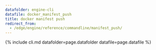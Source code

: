 ```yaml
---
datafolder: engine-cli
datafile: docker_manifest_push
title: docker manifest push
redirect_from:
  - /edge/engine/reference/commandline/manifest_push/
---
```

<!--
Sorry, but the contents of this page are automatically generated from
Docker's source code. If you want to suggest a change to the text that appears
here, you'll need to find the string by searching this repo:

https://github.com/docker/cli
-->

{% include cli.md datafolder=page.datafolder datafile=page.datafile %}
